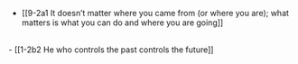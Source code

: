 - [[9-2a1 It doesn’t matter where you came from (or where you are); what matters is what you can do and where you are going]]
<br>
- [[1-2b2 He who controls the past controls the future]]
<br>
